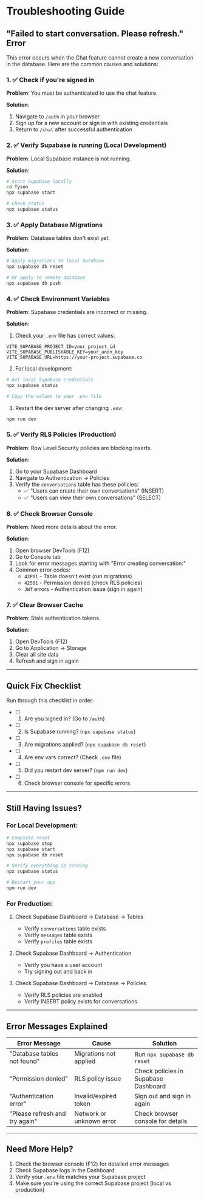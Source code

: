 # Troubleshooting Guide

## "Failed to start conversation. Please refresh." Error

This error occurs when the Chat feature cannot create a new conversation in the database. Here are the common causes and solutions:

### 1. ✅ Check if you're signed in

**Problem**: You must be authenticated to use the chat feature.

**Solution**:

1. Navigate to `/auth` in your browser
2. Sign up for a new account or sign in with existing credentials
3. Return to `/chat` after successful authentication

### 2. ✅ Verify Supabase is running (Local Development)

**Problem**: Local Supabase instance is not running.

**Solution**:

```bash
# Start Supabase locally
cd Tyson
npx supabase start

# Check status
npx supabase status
```

### 3. ✅ Apply Database Migrations

**Problem**: Database tables don't exist yet.

**Solution**:

```bash
# Apply migrations to local database
npx supabase db reset

# Or apply to remote database
npx supabase db push
```

### 4. ✅ Check Environment Variables

**Problem**: Supabase credentials are incorrect or missing.

**Solution**:

1. Check your `.env` file has correct values:

```env
VITE_SUPABASE_PROJECT_ID=your_project_id
VITE_SUPABASE_PUBLISHABLE_KEY=your_anon_key
VITE_SUPABASE_URL=https://your-project.supabase.co
```

2. For local development:

```bash
# Get local Supabase credentials
npx supabase status

# Copy the values to your .env file
```

3. Restart the dev server after changing `.env`:

```bash
npm run dev
```

### 5. ✅ Verify RLS Policies (Production)

**Problem**: Row Level Security policies are blocking inserts.

**Solution**:

1. Go to your Supabase Dashboard
2. Navigate to Authentication → Policies
3. Verify the `conversations` table has these policies:
   - ✅ "Users can create their own conversations" (INSERT)
   - ✅ "Users can view their own conversations" (SELECT)

### 6. ✅ Check Browser Console

**Problem**: Need more details about the error.

**Solution**:

1. Open browser DevTools (F12)
2. Go to Console tab
3. Look for error messages starting with "Error creating conversation:"
4. Common error codes:
   - `42P01` - Table doesn't exist (run migrations)
   - `42501` - Permission denied (check RLS policies)
   - `JWT` errors - Authentication issue (sign in again)

### 7. ✅ Clear Browser Cache

**Problem**: Stale authentication tokens.

**Solution**:

1. Open DevTools (F12)
2. Go to Application → Storage
3. Clear all site data
4. Refresh and sign in again

---

## Quick Fix Checklist

Run through this checklist in order:

- [ ] 1. Are you signed in? (Go to `/auth`)
- [ ] 2. Is Supabase running? (`npx supabase status`)
- [ ] 3. Are migrations applied? (`npx supabase db reset`)
- [ ] 4. Are env vars correct? (Check `.env` file)
- [ ] 5. Did you restart dev server? (`npm run dev`)
- [ ] 6. Check browser console for specific errors

---

## Still Having Issues?

### For Local Development:

```bash
# Complete reset
npx supabase stop
npx supabase start
npx supabase db reset

# Verify everything is running
npx supabase status

# Restart your app
npm run dev
```

### For Production:

1. Check Supabase Dashboard → Database → Tables
   - Verify `conversations` table exists
   - Verify `messages` table exists
   - Verify `profiles` table exists

2. Check Supabase Dashboard → Authentication
   - Verify you have a user account
   - Try signing out and back in

3. Check Supabase Dashboard → Database → Policies
   - Verify RLS policies are enabled
   - Verify INSERT policy exists for conversations

---

## Error Messages Explained

| Error Message                  | Cause                    | Solution                             |
| ------------------------------ | ------------------------ | ------------------------------------ |
| "Database tables not found"    | Migrations not applied   | Run `npx supabase db reset`          |
| "Permission denied"            | RLS policy issue         | Check policies in Supabase Dashboard |
| "Authentication error"         | Invalid/expired token    | Sign out and sign in again           |
| "Please refresh and try again" | Network or unknown error | Check browser console for details    |

---

## Need More Help?

1. Check the browser console (F12) for detailed error messages
2. Check Supabase logs in the Dashboard
3. Verify your `.env` file matches your Supabase project
4. Make sure you're using the correct Supabase project (local vs production)
